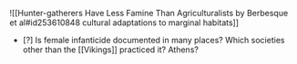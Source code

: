 ![[Hunter-gatherers Have Less Famine Than Agriculturalists by Berbesque et al#id253610848 cultural adaptations to marginal habitats]]
- [?] Is female infanticide documented in many places? Which societies other than the [[Vikings]] practiced it? Athens? 
